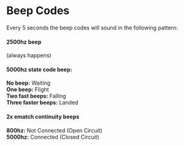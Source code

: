 # Beep Codes

Every 5 seconds the beep codes will sound in the following pattern:  

#### 2500hz beep 
(always happens)  

#### 5000hz state code beep:
**No beep:** Waiting  
**One beep:** Flight  
**Two fast beeps:** Falling  
**Three faster beeps:** Landed  

#### 2x ematch continuity beeps
**800hz:** Not Connected (Open Circuit)  
**5000hz:** Connected (Closed Circuit)  